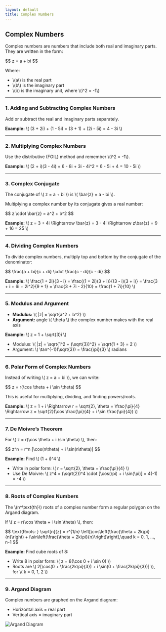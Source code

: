 ```yaml
---
layout: default
title: Complex Numbers
---
```


<div>
  <h2>Complex Numbers</h2>

  <p>Complex numbers are numbers that include both real and imaginary parts. They are written in the form:</p>
  <div>$$
  z = a + bi
  $$</div>
  <p>Where:</p>
  <ul>
    <li>\(a\) is the real part</li>
    <li>\(b\) is the imaginary part</li>
    <li>\(i\) is the imaginary unit, where \(i^2 = -1\)</li>
  </ul>

  <hr>

  <h3>1. Adding and Subtracting Complex Numbers</h3>
  <p>Add or subtract the real and imaginary parts separately.</p>

  <p><strong>Example:</strong> \( (3 + 2i) + (1 - 5i) = (3 + 1) + (2i - 5i) = 4 - 3i \)</p>

  <hr>

  <h3>2. Multiplying Complex Numbers</h3>
  <p>Use the distributive (FOIL) method and remember \(i^2 = -1\).</p>

  <p><strong>Example:</strong> \( (2 + i)(3 - 4i) = 6 - 8i + 3i - 4i^2 = 6 - 5i + 4 = 10 - 5i \)</p>

  <hr>

  <h3>3. Complex Conjugate</h3>
  <p>The conjugate of \( z = a + bi \) is \( \bar{z} = a - bi \).</p>
  <p>Multiplying a complex number by its conjugate gives a real number:</p>
  <div>$$
  z \cdot \bar{z} = a^2 + b^2
  $$</div>

  <p><strong>Example:</strong> \( z = 3 + 4i \Rightarrow \bar{z} = 3 - 4i \Rightarrow z\bar{z} = 9 + 16 = 25 \)</p>

  <hr>

  <h3>4. Dividing Complex Numbers</h3>
  <p>To divide complex numbers, multiply top and bottom by the conjugate of the denominator:</p>
  <div>$$
  \frac{a + bi}{c + di} \cdot \frac{c - di}{c - di}
  $$</div>

  <p><strong>Example:</strong> \( \frac{1 + 2i}{3 - i} = \frac{(1 + 2i)(3 + i)}{(3 - i)(3 + i)} = \frac{3 + i + 6i + 2i^2}{9 + 1} = \frac{3 + 7i - 2}{10} = \frac{1 + 7i}{10} \)</p>

  <hr>

  <h3>5. Modulus and Argument</h3>
  <ul>
    <li><strong>Modulus:</strong> \( |z| = \sqrt{a^2 + b^2} \)</li>
    <li><strong>Argument:</strong> angle \( \theta \) the complex number makes with the real axis</li>
  </ul>

  <p><strong>Example:</strong> \( z = 1 + \sqrt{3}i \)</p>
  <ul>
    <li>Modulus: \( |z| = \sqrt{1^2 + (\sqrt{3})^2} = \sqrt{1 + 3} = 2 \)</li>
    <li>Argument: \( \tan^{-1}(\sqrt{3}) = \frac{\pi}{3} \) radians</li>
  </ul>

  <hr>

  <h3>6. Polar Form of Complex Numbers</h3>
  <p>Instead of writing \( z = a + bi \), we can write:</p>
  <div>$$
  z = r(\cos \theta + i \sin \theta)
  $$</div>
  <p>This is useful for multiplying, dividing, and finding powers/roots.</p>

  <p><strong>Example:</strong> \( z = 1 + i \Rightarrow r = \sqrt{2}, \theta = \frac{\pi}{4} \Rightarrow z = \sqrt{2}(\cos \frac{\pi}{4} + i \sin \frac{\pi}{4}) \)</p>

  <hr>

  <h3>7. De Moivre’s Theorem</h3>
  <p>For \( z = r(\cos \theta + i \sin \theta) \), then:</p>
  <div>$$
  z^n = r^n [\cos(n\theta) + i \sin(n\theta)]
  $$</div>

  <p><strong>Example:</strong> Find \( (1 + i)^4 \)</p>
  <ul>
    <li>Write in polar form: \( r = \sqrt{2}, \theta = \frac{\pi}{4} \)</li>
    <li>Use De Moivre: \( z^4 = (\sqrt{2})^4 \cdot [\cos(\pi) + i \sin(\pi)] = 4(-1) = -4 \)</li>
  </ul>

  <hr>

  <h3>8. Roots of Complex Numbers</h3>
  <p>The \(n^\text{th}\) roots of a complex number form a regular polygon on the Argand diagram.</p>
  <p>If \( z = r(\cos \theta + i \sin \theta) \), then:</p>
  <div>$$
  \text{Roots: } \sqrt[n]{z} = r^{1/n} \left[\cos\left(\frac{\theta + 2k\pi}{n}\right) + i\sin\left(\frac{\theta + 2k\pi}{n}\right)\right],\quad k = 0, 1, ..., n-1
  $$</div>

  <p><strong>Example:</strong> Find cube roots of 8:</p>
  <ul>
    <li>Write 8 in polar form: \( z = 8(\cos 0 + i \sin 0) \)</li>
    <li>Roots are \( 2[\cos(0 + \frac{2k\pi}{3}) + i \sin(0 + \frac{2k\pi}{3})] \), for \( k = 0, 1, 2 \)</li>
  </ul>

  <hr>

  <h3>9. Argand Diagram</h3>
  <p>Complex numbers are graphed on the Argand diagram:</p>
  <ul>
    <li>Horizontal axis = real part</li>
    <li>Vertical axis = imaginary part</li>
  </ul>

<img src="/anmuinteoirmata/images/argand" alt="Argand Diagram">


</div>
